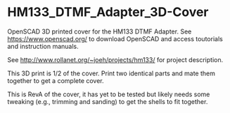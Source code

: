 # HM133_DTMF_Adapter_3D-Cover
OpenSCAD 3D printed cover for the HM133 DTMF Adapter.  See https://www.openscad.org/ to download OpenSCAD and access toutorials and instruction manuals.

See http://www.rollanet.org/~joeh/projects/hm133/ for project description.
</p>
This 3D print is 1/2 of the cover.  Print two identical parts and mate them together to get a complete cover.
</p>
This is RevA of the cover, it has yet to be tested but likely needs some tweaking (e.g., trimming and sanding) to get the shells to fit together.

